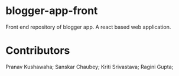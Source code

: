 # blogger-app-front
Front end repository of blogger app. A react based web application.
# Contributors
Pranav Kushawaha;
Sanskar Chaubey;
Kriti Srivastava;
Ragini Gupta;
